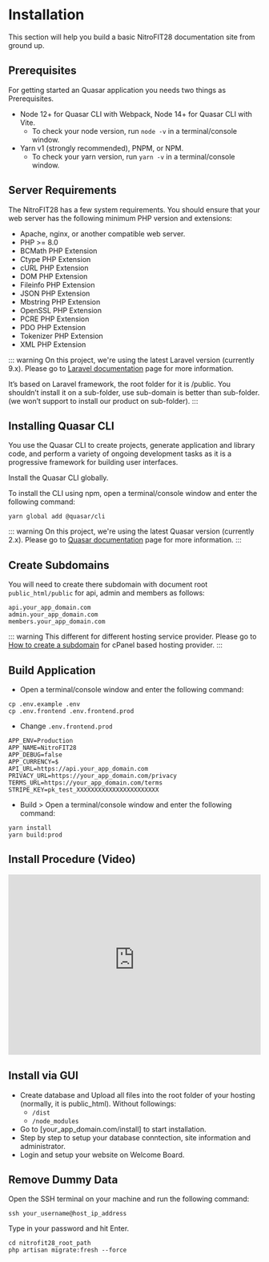 # Installation

This section will help you build a basic NitroFIT28 documentation site from ground up.

## Prerequisites

For getting started an Quasar application you needs two things as Prerequisites. 

- Node 12+ for Quasar CLI with Webpack, Node 14+ for Quasar CLI with Vite.
  - To check your node version, run `node -v` in a terminal/console window.
- Yarn v1 (strongly recommended), PNPM, or NPM.
  - To check your yarn version, run `yarn -v` in a terminal/console window.

## Server Requirements

The NitroFIT28 has a few system requirements. You should ensure that your web server has the following minimum PHP version and extensions:

- Apache, nginx, or another compatible web server.
- PHP >= 8.0
- BCMath PHP Extension
- Ctype PHP Extension
- cURL PHP Extension
- DOM PHP Extension
- Fileinfo PHP Extension
- JSON PHP Extension
- Mbstring PHP Extension
- OpenSSL PHP Extension
- PCRE PHP Extension
- PDO PHP Extension
- Tokenizer PHP Extension
- XML PHP Extension

::: warning
On this project, we're using the latest Laravel version (currently 9.x). Please go to [Laravel documentation](https://laravel.com/docs) page for more information.

It’s based on Laravel framework, the root folder for it is /public. You shouldn’t install it on a sub-folder, use sub-domain is better than sub-folder. (we won’t support to install our product on sub-folder).
:::

## Installing Quasar CLI

You use the Quasar CLI to create projects, generate application and library code, and perform a variety of ongoing development tasks as it is a progressive framework for building user interfaces.

Install the Quasar CLI globally.

To install the CLI using npm, open a terminal/console window and enter the following command:

```
yarn global add @quasar/cli
```

::: warning
On this project, we're using the latest Quasar version (currently 2.x). Please go to [Quasar documentation](https://quasar.dev/start/quasar-cli) page for more information.
:::

## Create Subdomains

You will need to create there subdomain with document root `public_html/public` for api, admin and members as follows:

```
api.your_app_domain.com
admin.your_app_domain.com
members.your_app_domain.com
```

::: warning
This different for different hosting service provider. Please go to [How to create a subdomain](https://www.namecheap.com/support/knowledgebase/article.aspx/9190/29/how-to-create-a-subdomain-in-cpanel/) for cPanel based hosting provider.
:::

## Build Application

- Open a terminal/console window and enter the following command:

```
cp .env.example .env
cp .env.frontend .env.frontend.prod
```

- Change `.env.frontend.prod`

```
APP_ENV=Production
APP_NAME=NitroFIT28
APP_DEBUG=false
APP_CURRENCY=$
API_URL=https://api.your_app_domain.com
PRIVACY_URL=https://your_app_domain.com/privacy
TERMS_URL=https://your_app_domain.com/terms
STRIPE_KEY=pk_test_XXXXXXXXXXXXXXXXXXXXXXX
```

- Build > Open a terminal/console window and enter the following command:

```
yarn install
yarn build:prod
```

## Install Procedure (Video)

<iframe width="100%" height="360" src="https://www.youtube-nocookie.com/embed/QIC4nNRFogY" title="YouTube video player" frameborder="0" allow="accelerometer; autoplay; clipboard-write; encrypted-media; gyroscope; picture-in-picture" allowfullscreen></iframe>

## Install via GUI

- Create database and Upload all files into the root folder of your hosting (normally, it is public_html). Without followings:
  - `/dist`
  - `/node_modules`
- Go to [your_app_domain.com/install] to start installation.
- Step by step to setup your database conntection, site information and administrator.
- Login and setup your website on Welcome Board.

## Remove Dummy Data

Open the SSH terminal on your machine and run the following command: 

```
ssh your_username@host_ip_address
```

Type in your password and hit Enter.

```
cd nitrofit28_root_path
php artisan migrate:fresh --force
```